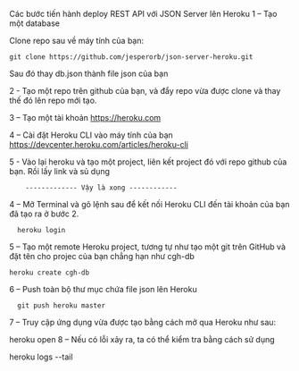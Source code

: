 Các bước tiến hành deploy REST API với JSON Server lên Heroku
1 – Tạo một database

Clone repo sau về máy tính của bạn:

    git clone https://github.com/jesperorb/json-server-heroku.git

Sau đó thay db.json thành file json của bạn

2 - Tạo một repo trên github của bạn, và đẩy repo vừa được clone và thay thế đó lên repo mới tạo.

3 – Tạo một tài khoản https://heroku.com

4 – Cài đặt Heroku CLI vào máy tính của bạn https://devcenter.heroku.com/articles/heroku-cli

5 - Vào lại heroku và tạo một project, liên kết project đó với repo github của bạn. Rồi lấy link và sủ dụng

        ------------- Vậy là xong ------------

4 – Mở Terminal và gõ lệnh sau để kết nối Heroku CLI đến tài khoản của bạn đã tạo ra ở bước 2.

      heroku login

5 – Tạo một remote Heroku project, tương tự như tạo một git trên GitHub và đặt tên cho projec của bạn chẳng hạn như cgh-db

    heroku create cgh-db

6 – Push toàn bộ thư mục chứa file json lên Heroku

      git push heroku master

7 – Truy cập ứng dụng vừa được tạo bằng cách mở qua Heroku như sau:

heroku open
8 – Nếu có lỗi xảy ra, ta có thể kiểm tra bằng cách sử dụng

heroku logs --tail

